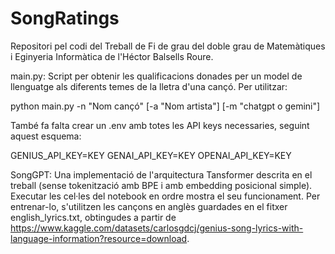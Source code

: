 # SongRatings

Repositori pel codi del Treball de Fi de grau del doble grau de Matemàtiques i Eginyeria Informàtica de l'Héctor Balsells Roure.

main.py: Script per obtenir les qualificacions donades per un model de llenguatge als diferents temes de la lletra d'una cançó. Per utilitzar:

python main.py -n "Nom cançó" [-a "Nom artista"] [-m "chatgpt o gemini"]

També fa falta crear un .env amb totes les API keys necessaries, seguint aquest esquema:

GENIUS_API_KEY=KEY
GENAI_API_KEY=KEY
OPENAI_API_KEY=KEY

SongGPT: Una implementació de l'arquitectura Tansformer descrita en el treball (sense tokenització amb BPE i amb embedding posicional simple). Executar les cel·les del notebook en ordre mostra el seu funcionament. Per entrenar-lo, s'utilitzen les cançons en anglès guardades en el fitxer english_lyrics.txt, obtingudes a partir de https://www.kaggle.com/datasets/carlosgdcj/genius-song-lyrics-with-language-information?resource=download. 